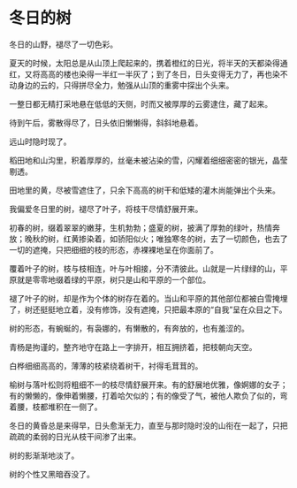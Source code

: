 # 冬日的树

冬日的山野，褪尽了一切色彩。

夏天的时候，太阳总是从山顶上爬起来的，携着橙红的日光，将半天的天都染得通红，又将高高的楼也染得一半红一半灰了；到了冬日，日头变得无力了，再也染不动身边的云的，只得拼尽全力，勉强从山顶的重雾中探出个头来。

一整日都无精打采地悬在低低的天侧，时而又被厚厚的云雾逮住，藏了起来。

待到午后，雾散得尽了，日头依旧懒懒得，斜斜地悬着。

远山时隐时现了。

稻田地和山沟里，积着厚厚的，丝毫未被沾染的雪，闪耀着细细密密的银光，晶莹剔透。

田地里的黄，尽被雪遮住了，只余下高高的树干和低矮的灌木尚能弹出个头来。

我偏爱冬日里的树，褪尽了叶子，将枝干尽情舒展开来。

初春的树，缀着翠翠的嫩芽，生机勃勃；盛夏的树，披满了厚勃的绿叶，热情奔放；晚秋的树，红黄掺染着，如骄阳似火；唯独寒冬的树，去了一切颜色，也去了一切的遮掩，只把细细的枝的形态，赤裸裸地呈在你面前了。

覆着叶子的树，枝与枝相连，叶与叶相接，分不清彼此。山就是一片绿绿的山，平原就是零零地缀着绿的平原，树只是山和平原的一个部位。

褪了叶子的树，却是作为个体的树存在着的。当山和平原的其他部位都被白雪掩埋了，树还挺挺地立着，没有修饰，没有遮掩，只把最本原的“自我”呈在众目之下。

树的形态，有蜿蜒的，有袅娜的，有懒散的，有奔放的，也有羞涩的。

青杨是拘谨的，整齐地守在路上一字排开，相互拥挤着，把枝朝向天空。

白桦细细高高的，薄薄的枝紧绕着树干，衬得毛茸茸的。

榆树与落叶松则将粗细不一的枝尽情舒展开来。有的舒展地优雅，像婀娜的女子；有的懒懒的，像伸着懒腰，打着哈欠似的；有的像受了气，被他人欺负了似的，弯着腰，枝都堆积在一侧了。

冬日的黄昏总是来得早，日头愈渐无力，直至与那时隐时没的山衔在一起了，只把疏疏的柔弱的日光从枝干间渗了出来。

树的影渐渐地淡了。

树的个性又黑暗吞没了。